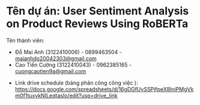 # Tên dự án: User Sentiment Analysis on Product Reviews Using RoBERTa
Tên thành viên:
+ Đỗ Mai Anh (3122410006) - 0899463504  - maianhdo20042303@gmail.com
+ Cao Tiến Cường (3122410043) - 0962385165 - cuongcaotien9a@gmail.com
- Link drive schedule (bảng phân công công việc ): https://docs.google.com/spreadsheets/d/16gDGfUySSPjfpeX8IniPMgVkm0f1tuxykNILeqtasIo/edit?usp=drive_link

